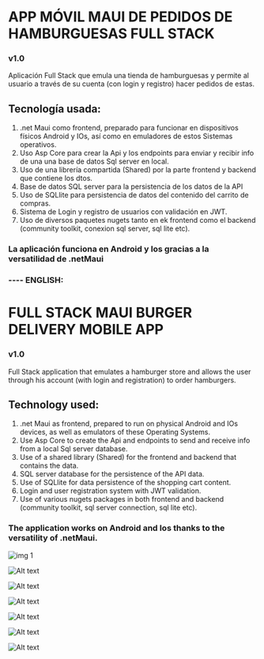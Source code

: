 # APP MÓVIL MAUI DE PEDIDOS DE HAMBURGUESAS FULL STACK

### v1.0

Aplicación Full Stack que emula una tienda de hamburguesas y permite al usuario a través de su cuenta (con login y registro) hacer pedidos de estas.

## Tecnología usada:

1. .net Maui como frontend, preparado para funcionar en dispositivos físicos Android y IOs, así como en emuladores de estos Sistemas operativos.
2. Uso Asp Core para crear la Api y los endpoints para enviar y recibir info de una una base de datos Sql server en local.
3. Uso de una librería compartida (Shared) por la parte frontend y backend que contiene los dtos.
4. Base de datos SQL server para la persistencia de los datos de la API
5. Uso de SQLlite para persistencia de datos del contenido del carrito de compras.
6. Sistema de Login y registro de usuarios con validación en JWT.
7. Uso de diversos paquetes nugets tanto en ek frontend como el backend (community toolkit, conexion sql server, sql lite etc).

### La aplicación funciona en Android y Ios gracias a la versatilidad de .netMaui

### ---- ENGLISH:

# FULL STACK MAUI BURGER DELIVERY MOBILE APP

### v1.0

Full Stack application that emulates a hamburger store and allows the user through his account (with login and registration) to order hamburgers.

## Technology used:

1. .net Maui as frontend, prepared to run on physical Android and IOs devices, as well as emulators of these Operating Systems.
2. Use Asp Core to create the Api and endpoints to send and receive info from a local Sql server database.
3. Use of a shared library (Shared) for the frontend and backend that contains the data.
4. SQL server database for the persistence of the API data.
5. Use of SQLlite for data persistence of the shopping cart content.
6. Login and user registration system with JWT validation.
7. Use of various nugets packages in both frontend and backend (community toolkit, sql server connection, sql lite etc).

### The application works on Android and Ios thanks to the versatility of .netMaui.


![[img 1](https://raw.githubusercontent.com/Isrfag/Images-For-Projecrs/master/7.png)]([https://github.com](https://raw.githubusercontent.com/Isrfag/Images-For-Projecrs/master/7.png))

![Alt text]([https://assets.digitalocean.com/articles/alligator/boo.svg](https://raw.githubusercontent.com/Isrfag/Images-For-Projecrs/master/1.png) "img 2")

![Alt text]([https://assets.digitalocean.com/articles/alligator/boo.svg](https://raw.githubusercontent.com/Isrfag/Images-For-Projecrs/master/2.png) "img 3")

![Alt text]([https://assets.digitalocean.com/articles/alligator/boo.svg](https://raw.githubusercontent.com/Isrfag/Images-For-Projecrs/master/3.png) "img 4")

![Alt text]([https://assets.digitalocean.com/articles/alligator/boo.svg](https://raw.githubusercontent.com/Isrfag/Images-For-Projecrs/master/4.png) "img 5")

![Alt text]([https://assets.digitalocean.com/articles/alligator/boo.svg](https://raw.githubusercontent.com/Isrfag/Images-For-Projecrs/master/5.png) "img 6")

![Alt text]([https://assets.digitalocean.com/articles/alligator/boo.svg](https://raw.githubusercontent.com/Isrfag/Images-For-Projecrs/master/6.png) "img 7")
